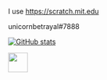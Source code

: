 I use https://scratch.mit.edu

unicornbetrayal#7888

[![GitHub stats](https://github-readme-stats.vercel.app/api?username=unicornbetrayal)](https://github.com/anuraghazra/github-readme-stats)


<img src="https://i.imgur.com/URCYlRw.gif" width="40" height="40" />


<!--
**unicornbetrayal/unicornbetrayal** is a ✨ _special_ ✨ repository because its `README.md` (this file) appears on your GitHub profile.

Here are some ideas to get you started:

- 🔭 I’m currently working on ...
- 🌱 I’m currently learning ...
- 👯 I’m looking to collaborate on ...
- 🤔 I’m looking for help with ...
- 💬 Ask me about ...
- 📫 How to reach me: ...
- 😄 Pronouns: ...
- ⚡ Fun fact: ...
-->
